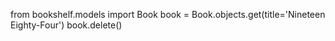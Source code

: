 from bookshelf.models import Book
book = Book.objects.get(title='Nineteen Eighty-Four')
book.delete()
<!-- <QuerySet [<Book: Book object (1)>]> -->
